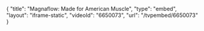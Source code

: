 {
    "title": "Magnaflow: Made for American Muscle",
    "type": "embed",
    "layout": "iframe-static",
    "videoId": "6650073",
    "url": "\/tvpembed\/6650073"
}